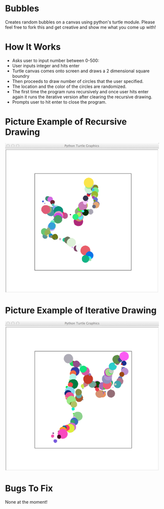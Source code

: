 
Bubbles
=======

Creates random bubbles on a canvas using python's turtle module. Please feel free to fork this and get creative and show me what you come up with!


How It Works
=======

* Asks user to input number between 0-500:
* User inputs integer and hits enter
* Turtle canvas comes onto screen and draws a 2 dimensional square boundry
* Then proceeds to draw number of circles that the user specified.
* The location and the color of the circles are randomized.
* The first time the program runs recursively and once user hits enter again it runs the iterative version after clearing the recursive drawing.
* Prompts user to hit enter to close the program.


Picture Example of Recursive Drawing
=======

![Alt text](https://github.com/kayanushpatel/Bubbles/blob/master/Recursive%20Drawing.png "Recursive Drawing")


Picture Example of Iterative Drawing
=======

![Alt text](https://github.com/kayanushpatel/Bubbles/blob/master/Iterative%20Drawing.png "Iterative Drawing")


Bugs To Fix
=======

None at the moment!
